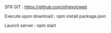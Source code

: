 SFR GIT :
https://github.com/sfrenot/web

Execute upon download :
npm install package.json

Launch server :
npm start